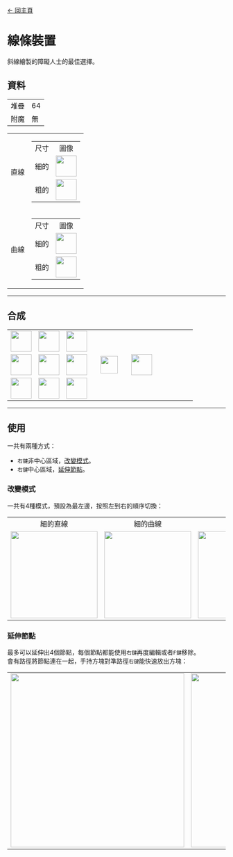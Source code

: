 [← 回主頁](../)
# 線條裝置
斜線繪製的障礙人士的最佳選擇。

## 資料
<table>
    <tr><td align="end">堆疊</td><td>64</td></tr>
    <tr><td align="end">附魔</td><td>無</td></tr>
</table>
<table>
    <tr>
        <td align="center">直線</td>
        <td>
            <table>
                <tr><td align="center">尺寸</td><td align="center">圖像</td></tr>
                <tr><td align="center">細的</td><td><img src="https://i.imgur.com/hhI9h1R.png" height="48"/></td></tr>
                <tr><td align="center">粗的</td><td><img src="https://i.imgur.com/SJBTnkG.png" height="48"/></td></tr>
            </table>
        </td>
    </tr>
    <tr>
        <td align="center">曲線</td>
        <td>
            <table>
                <tr><td align="center">尺寸</td><td align="center">圖像</td></tr>
                <tr><td align="center">細的</td><td><img src="https://i.imgur.com/d3Qzrtq.png" height="48"/></td></tr>
                <tr><td align="center">粗的</td><td><img src="https://i.imgur.com/PiWyIRO.png" height="48"/></td></tr>
            </table>
        </td>
    </tr>
</table>

---

## 合成
<table>
    <tr><td><img src="https://i.imgur.com/FzeH8zW.png" width="48"/></td><td><img src="https://i.imgur.com/GkMJMSS.png" width="48"/></td><td><img src="https://i.imgur.com/FzeH8zW.png" width="48"/></td><td colspan="3"></td></tr>
    <tr><td><img src="https://i.imgur.com/GkMJMSS.png" width="48"/></td><td><img src="https://i.imgur.com/hhnlgTn.png" width="48"/></td><td><img src="https://i.imgur.com/GkMJMSS.png" width="48"/></td><td width="70" align="center"><img src="https://i.imgur.com/VE0KqIE.png" width="40"/></td><td><img src="https://i.imgur.com/hhI9h1R.png" width="48"/></td><td width="70"></td></tr>
    <tr><td><img src="https://i.imgur.com/FzeH8zW.png" width="48"/></td><td><img src="https://i.imgur.com/GkMJMSS.png" width="48"/></td><td><img src="https://i.imgur.com/FzeH8zW.png" width="48"/></td><td colspan="3"></td></tr>
</table>

---

## 使用
一共有兩種方式：
- `右鍵`非中心區域，[改變模式](#改變模式)。
- `右鍵`中心區域，[延伸節點](#延伸節點)。

### 改變模式
一共有4種模式，預設為最左邊，按照左到右的順序切換：
<table>
    <tr>
        <td align="center">細的直線</td>
        <td align="center">細的曲線</td>
        <td align="center">粗的直線</td>
        <td align="center">粗的曲線</td>
    </tr>
    <tr>
        <td><img src="https://i.imgur.com/nZBnJ5V.png" width="200"/></td>
        <td><img src="https://i.imgur.com/vY8uPDN.png" width="200"/></td>
        <td><img src="https://i.imgur.com/e39eLW7.png" width="200"/></td>
        <td><img src="https://i.imgur.com/tHV19LF.png" width="200"/></td>
    </tr>
</table>

### 延伸節點
最多可以延伸出4個節點，每個節點都能使用`右鍵`再度編輯或者`F鍵`移除。  
會有路徑將節點連在一起，手持方塊對準路徑`右鍵`能快速放出方塊：
<table>
    <tr><td><img src="https://i.imgur.com/tHV19LF.png" width="400"/></td><td><img src="https://i.imgur.com/IT7G4E9.png" width="400"/></td></tr>
</table>
